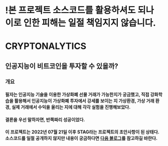 # !본 프로젝트 소스코드를 활용하셔도 되나 이로 인한 피해는 일절 책임지지 않습니다.
# CRYPTONALYTICS
## 인공지능이 비트코인을 투자할 수 있을까?
### 개요
#### 필자는 인공지능 기술을 이용한 가상화폐 선물 거래가 가능한지가 궁금했고, 직접 강화학습을 활용해서 인공지능이 가상화폐 투자에서 강세를 보이는 지 가상환경, 가상 거래 환경, 실제 거래에서 수익을 올리는 지에 대해 각각 실험을 진행해보았다.<br>
#### 결론을 우선 말하자면, 반쪽짜리 성공이었다.
#### 이 프로젝트는 2022년 07월 21일 이후 STAG라는 프로젝트의 초안사항이 된 상태다. 소스코드를 일절 공개하지 않지만 내용이 궁금하다면 [다음 블로그](https://jepetolee.github.io/developing%20report/2022/08/05/STAG-1/)를 참고하길 바란다.
